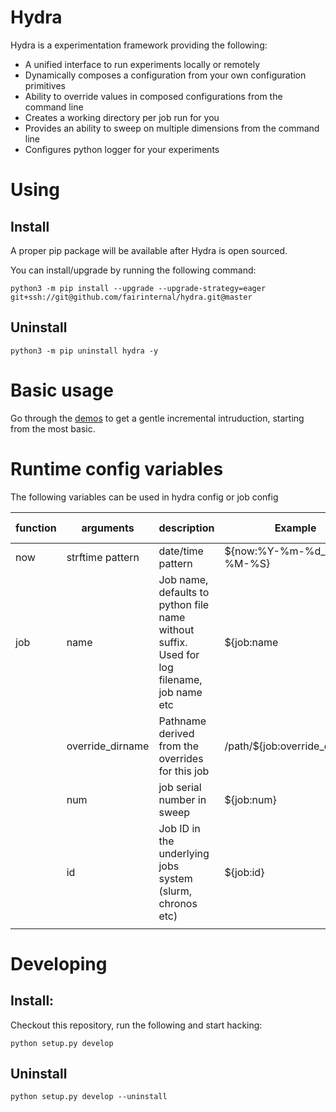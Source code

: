 # Hydra
Hydra is a experimentation framework providing the following:
 * A unified interface to run experiments locally or remotely
 * Dynamically composes a configuration from your own configuration primitives
 * Ability to override values in composed configurations from the command line
 * Creates a working directory per job run for you
 * Provides an ability to sweep on multiple dimensions from the command line
 * Configures python logger for your experiments

# Using
## Install
A proper pip package will be available after Hydra is open sourced.

You can install/upgrade by running the following command:
```
python3 -m pip install --upgrade --upgrade-strategy=eager git+ssh://git@github.com/fairinternal/hydra.git@master
```
## Uninstall
```
python3 -m pip uninstall hydra -y
```

# Basic usage
Go through the [demos](demos/README.md) to get a gentle incremental intruduction, starting from the most basic.

# Runtime config variables
The following variables can be used in hydra config or job config

| function   | arguments        | description                                                                                | Example                       | Example output      |
| ---------- |------------------| ------------------------------------------------------------------------------------------ | ------------------------------|---------------------|
| now        | strftime pattern | date/time pattern                                                                          | ${now:%Y-%m-%d_%H-%M-%S}      | 2019-07-10_11-47-35 |
| job        | name             | Job name, defaults to python file name without suffix. Used for log filename, job name etc | ${job:name                    | example_sweep       |
|            | override_dirname | Pathname derived from the overrides for this job                                           | /path/${job:override_dirname} | /path/a:1,b:I       |
|            | num              | job serial number in sweep                                                                 | ${job:num}                    | 0                   |
|            | id               | Job ID in the underlying jobs system (slurm, chronos etc)                                  | ${job:id}                     | 14445406            |
|            |                  |                                                                                            |                               |                     |


# Developing
## Install:
Checkout this repository, run the following and start hacking:
```
python setup.py develop
```

## Uninstall
```
python setup.py develop --uninstall
```